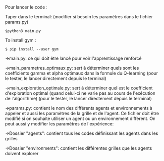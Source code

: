 Pour lancer le code : 

Taper dans le terminal: (modifier si besoin les paramètres dans le fichier params.py)

```commandline
$python3 main.py
```

To install gym : 

```commandline
$ pip install --user gym
```


 ->main.py: ce qui doit être lancé pour voir l'apprentissage renforcé
 
 ->main_parametres_optimaux.py: sert à déterminer quels sont les coefficients gamma et alpha optimaux dans la formule du Q-learning (pour le tester, le lancer directement depuis le terminal)
 
 ->main_exploration_optimale.py: sert à déterminer quel est le coefficient d'exploration optimal (quand celui-ci ne varie pas au cours de l'exécution de l'algorithme) (pour le tester, le lancer directement depuis le terminal)
 
 ->params.py: contient le nom des différents agents et environnements à appeler et aussi les paramètres de la grille et de l'agent. Ce fichier doit être modifié si on souhaite utiliser un agent ou un environnement différent. On peut aussi y modifier les paramètres de l'expérience: 
 
 ->Dossier "agents": contient tous les codes définissant les agents dans les grilles
 
 ->Dossier "environments": contient les différentes grilles que les agents doivent explorer
